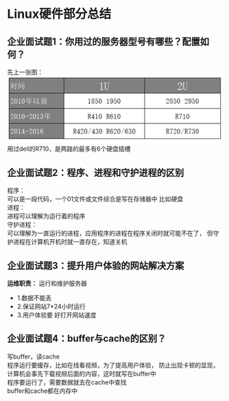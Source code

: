 # Linux硬件部分总结

## 企业面试题1：你用过的服务器型号有哪些？配置如何？
先上一张图：<br>
![fail](img/1.1.1.png)<br>
用过dell的R710，是两路的最多有6个硬盘插槽<br>

## 企业面试题2：程序、进程和守护进程的区别
程序：<br>
可以是一段代码，一个01文件或文件综合是写在存储器中 比如硬盘<br>
进程：<br>
进程可以理解为运行着的程序<br>
守护进程：<br>
可以理解为一直运行的进程，应用程序的进程在程序关闭时就可能不在了，
但守护进程在计算机开机时就一直存在，知道关机<br>



## 企业面试题3：提升用户体验的网站解决方案
__运维职责：__ 运行和维护服务器<br>
- 1.数据不能丢
- 2.保证网站7*24小时运行
- 3.用户体验要 好打开网站速度


## 企业面试题4：buffer与cache的区别？
写buffer，读cache<br>
程序运行要缓存，比如在线看视频，为了提高用户体验，
防止出现卡顿的显现，计算机会事先下载视频后面的内容，这时就写在buffer中<br>
程序要运行了，需要数据就去在cache中查找<br>
buffer和cache都在内存中<br>
